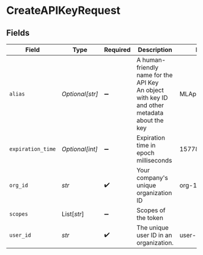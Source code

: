 # CreateAPIKeyRequest


## Fields

| Field                                                                                         | Type                                                                                          | Required                                                                                      | Description                                                                                   | Example                                                                                       |
| --------------------------------------------------------------------------------------------- | --------------------------------------------------------------------------------------------- | --------------------------------------------------------------------------------------------- | --------------------------------------------------------------------------------------------- | --------------------------------------------------------------------------------------------- |
| `alias`                                                                                       | *Optional[str]*                                                                               | :heavy_minus_sign:                                                                            | A human-friendly name for the API Key<br/> An object with key ID and other metadata about the key | MLApplicationName                                                                             |
| `expiration_time`                                                                             | *Optional[int]*                                                                               | :heavy_minus_sign:                                                                            | Expiration time in epoch milliseconds                                                         | 1577836800000                                                                                 |
| `org_id`                                                                                      | *str*                                                                                         | :heavy_check_mark:                                                                            | Your company's unique organization ID                                                         | org-123                                                                                       |
| `scopes`                                                                                      | List[*str*]                                                                                   | :heavy_minus_sign:                                                                            | Scopes of the token                                                                           |                                                                                               |
| `user_id`                                                                                     | *str*                                                                                         | :heavy_check_mark:                                                                            | The unique user ID in an organization.                                                        | user-123                                                                                      |